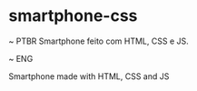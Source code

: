 # smartphone-css
~ PTBR
Smartphone feito com HTML, CSS e JS.

~ ENG

Smartphone made with HTML, CSS and JS

